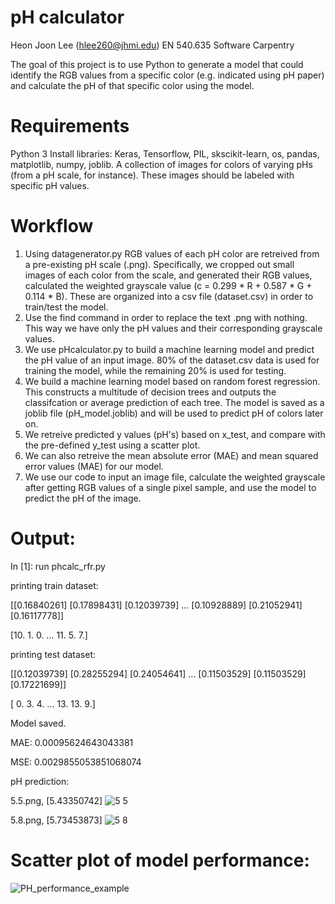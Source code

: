 # pH calculator
Heon Joon Lee (hlee260@jhmi.edu) EN 540.635 Software Carpentry

The goal of this project is to use Python to generate a model that could identify the RGB values from a specific color (e.g. indicated using pH paper) and calculate the pH of that specific color using the model.

# Requirements
Python 3
Install libraries: Keras, Tensorflow, PIL, skscikit-learn, os, pandas, matplotlib, numpy, joblib.
A collection of images for colors of varying pHs (from a pH scale, for instance). These images should be labeled with specific pH values.

# Workflow
1) Using datagenerator.py RGB values of each pH color are retreived from a pre-existing pH scale (.png). Specifically, we cropped out small images of each color from the scale, and generated their RGB values, calculated the weighted grayscale value (c = 0.299 * R + 0.587 * G + 0.114 * B). These are organized into a csv file (dataset.csv) in order to train/test the model. 
2) Use the find command in order to replace the text .png with nothing. This way we have only the pH values and their corresponding grayscale values.
3) We use pHcalculator.py to build a machine learning model and predict the pH value of an input image. 80% of the dataset.csv data is used for training the model, while the remaining 20% is used for testing. 
4) We build a machine learning model based on random forest regression. This constructs a multitude of decision trees and outputs the classifcation or average prediction of each tree. The model is saved as a joblib file (pH_model.joblib) and will be used to predict pH of colors later on.
5) We retreive predicted y values (pH's) based on x_test, and compare with the pre-defined y_test using a scatter plot.
6) We can also retreive the mean absolute error (MAE) and mean squared error values (MAE) for our model.
7) We use our code to input an image file, calculate the weighted grayscale after getting RGB values of a single pixel sample, and use the model to predict the pH of the image.

# Output:
In [1]: run phcalc_rfr.py

printing train dataset: 

[[0.16840261]
 [0.17898431]
 [0.12039739]
 ...
 [0.10928889]
 [0.21052941]
 [0.16117778]] 
 
 [10.  1.  0. ... 11.  5.  7.]
 
 printing test dataset: 
 
[[0.12039739]
 [0.28255294]
 [0.24054641]
 ...
 [0.11503529]
 [0.11503529]
 [0.17221699]]
 
 [ 0.  3.  4. ... 13. 13.  9.]
 
 Model saved.

MAE: 0.00095624643043381

MSE: 0.0029855053851068074

pH prediction:

5.5.png, [5.43350742]
![5 5](https://user-images.githubusercontent.com/82513993/115789826-c07efd80-a393-11eb-84a7-277d0a85b926.png)


5.8.png, [5.73453873]
![5 8](https://user-images.githubusercontent.com/82513993/115789815-bd840d00-a393-11eb-9497-77836c116ea0.png)


# Scatter plot of model performance:

![PH_performance_example](https://user-images.githubusercontent.com/82513993/115661940-422b4880-a30c-11eb-8e71-67c570d59da9.png)
